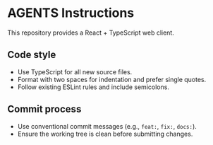 # AGENTS Instructions

This repository provides a React + TypeScript web client.

## Code style
- Use TypeScript for all new source files.
- Format with two spaces for indentation and prefer single quotes.
- Follow existing ESLint rules and include semicolons.

## Commit process
- Use conventional commit messages (e.g., `feat:`, `fix:`, `docs:`).
- Ensure the working tree is clean before submitting changes.

